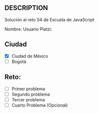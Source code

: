 ## DESCRIPTION

Solución al reto 04 de Escuela de JavaScript

Nombre:
Usuario Platzi:

## Ciudad
- [X] Ciudad de México
- [ ] Bogotá

## Reto:
  - [ ] Primer problema
  - [ ] Segundo problema
  - [ ] Tercer problema
  - [ ] Cuarto Problema (Opcional)